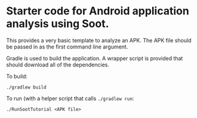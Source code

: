 # Starter code for Android application analysis using Soot.

This provides a very basic template to analyze an APK.  The APK file should be passed in as the first command line argument.

Gradle is used to build the application.  A wrapper script is provided that should download all of the dependencies.

To build:

    ./gradlew build
  
To run (with a helper script that calls `./gradlew run`:

    ./RunSootTutorial <APK file>
    

